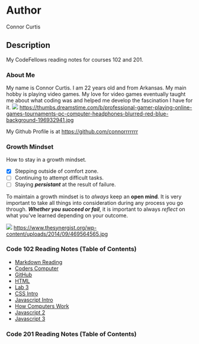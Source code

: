 # Author
Connor Curtis

## Description
My CodeFellows reading notes for courses 102 and 201.

### About Me
My name is Connor Curtis. I am 22 years old and from Arkansas. My main hobby is playing video games. My love for video games eventually taught me about what coding was and helped me develop the fascination I have for it.
![](https://thumbs.dreamstime.com/b/professional-gamer-playing-online-games-tournaments-pc-computer-headphones-blurred-red-blue-background-196932941.jpg)
https://thumbs.dreamstime.com/b/professional-gamer-playing-online-games-tournaments-pc-computer-headphones-blurred-red-blue-background-196932941.jpg

My Github Profile is at https://github.com/connorrrrrrr
### Growth Mindset
How to stay in a growth mindset.
- [x] Stepping outside of comfort zone.
- [ ] Continuing to attempt difficult tasks.
- [ ] Staying **_persistant_** at the result of failure.

To maintain a growth mindset is to _always_ keep an **open mind**. It is very important to take all things into consideration during any process you go through. ***Whether you succeed or fail***, it is important to always _reflect_ on what you've learned depending on your outcome.

![](https://www.thesynergist.org/wp-content/uploads/2014/09/469564565.jpg)
https://www.thesynergist.org/wp-content/uploads/2014/09/469564565.jpg

### Code 102 Reading Notes (Table of Contents)

- [Markdown Reading](markdown.md)
- [Coders Computer](coders_computer.md)
- [GitHub](github.md)
- [HTML](html.md)
- [Lab 3](extra.md)
- [CSS Intro](learningcss.md)
- [Javascript Intro](javascript.md)
- [How Computers Work](howcomputerswork.md)
- [Javascript 2](javascript2.md)
- [Javascript 3](javascript3.md)

### Code 201 Reading Notes (Table of Contents)


